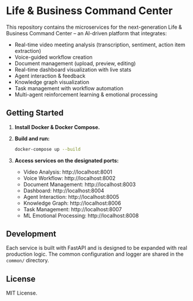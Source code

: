 # Life & Business Command Center

This repository contains the microservices for the next-generation Life & Business Command Center – an AI-driven platform that integrates:

- Real-time video meeting analysis (transcription, sentiment, action item extraction)
- Voice-guided workflow creation
- Document management (upload, preview, editing)
- Real-time dashboard visualization with live stats
- Agent interaction & feedback
- Knowledge graph visualization
- Task management with workflow automation
- Multi-agent reinforcement learning & emotional processing

## Getting Started

1. **Install Docker & Docker Compose.**
2. **Build and run:**

   ```bash
   docker-compose up --build
   ```

3. **Access services on the designated ports:**

   - Video Analysis: http://localhost:8001
   - Voice Workflow: http://localhost:8002
   - Document Management: http://localhost:8003
   - Dashboard: http://localhost:8004
   - Agent Interaction: http://localhost:8005
   - Knowledge Graph: http://localhost:8006
   - Task Management: http://localhost:8007
   - ML Emotional Processing: http://localhost:8008

## Development

Each service is built with FastAPI and is designed to be expanded with real production logic. The common configuration and logger are shared in the `common/` directory.

## License

MIT License.
